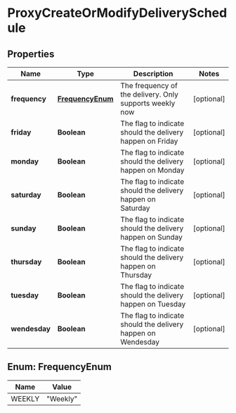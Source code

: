 

# ProxyCreateOrModifyDeliverySchedule


## Properties

| Name | Type | Description | Notes |
|------------ | ------------- | ------------- | -------------|
|**frequency** | [**FrequencyEnum**](#FrequencyEnum) | The frequency of the delivery. Only supports weekly now  |  [optional] |
|**friday** | **Boolean** | The flag to indicate should the delivery happen on Friday  |  [optional] |
|**monday** | **Boolean** | The flag to indicate should the delivery happen on Monday  |  [optional] |
|**saturday** | **Boolean** | The flag to indicate should the delivery happen on Saturday  |  [optional] |
|**sunday** | **Boolean** | The flag to indicate should the delivery happen on Sunday  |  [optional] |
|**thursday** | **Boolean** | The flag to indicate should the delivery happen on Thursday  |  [optional] |
|**tuesday** | **Boolean** | The flag to indicate should the delivery happen on Tuesday  |  [optional] |
|**wendesday** | **Boolean** | The flag to indicate should the delivery happen on Wendesday  |  [optional] |



## Enum: FrequencyEnum

| Name | Value |
|---- | -----|
| WEEKLY | &quot;Weekly&quot; |



